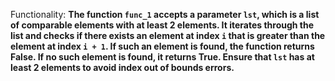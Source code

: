 Functionality: **The function `func_1` accepts a parameter `lst`, which is a list of comparable elements with at least 2 elements. It iterates through the list and checks if there exists an element at index `i` that is greater than the element at index `i + 1`. If such an element is found, the function returns False. If no such element is found, it returns True. Ensure that `lst` has at least 2 elements to avoid index out of bounds errors.**
